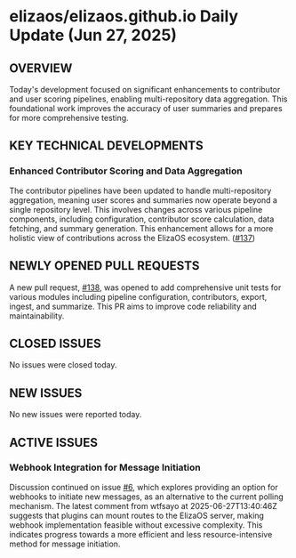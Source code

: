 # elizaos/elizaos.github.io Daily Update (Jun 27, 2025)
## OVERVIEW 
Today's development focused on significant enhancements to contributor and user scoring pipelines, enabling multi-repository data aggregation. This foundational work improves the accuracy of user summaries and prepares for more comprehensive testing.

## KEY TECHNICAL DEVELOPMENTS

### Enhanced Contributor Scoring and Data Aggregation
The contributor pipelines have been updated to handle multi-repository aggregation, meaning user scores and summaries now operate beyond a single repository level. This involves changes across various pipeline components, including configuration, contributor score calculation, data fetching, and summary generation. This enhancement allows for a more holistic view of contributions across the ElizaOS ecosystem. ([#137](https://github.com/elizaos/elizaos.github.io/pull/137))

## NEWLY OPENED PULL REQUESTS
A new pull request, [#138](https://github.com/elizaos/elizaos.github.io/pull/138), was opened to add comprehensive unit tests for various modules including pipeline configuration, contributors, export, ingest, and summarize. This PR aims to improve code reliability and maintainability.

## CLOSED ISSUES
No issues were closed today.

## NEW ISSUES
No new issues were reported today.

## ACTIVE ISSUES
### Webhook Integration for Message Initiation
Discussion continued on issue [#6](https://github.com/elizaos/elizaos.github.io/issues/6), which explores providing an option for webhooks to initiate new messages, as an alternative to the current polling mechanism. The latest comment from wtfsayo at 2025-06-27T13:40:46Z suggests that plugins can mount routes to the ElizaOS server, making webhook implementation feasible without excessive complexity. This indicates progress towards a more efficient and less resource-intensive method for message initiation.